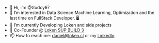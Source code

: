 - 👋 Hi, I’m @Godoy97
- 👀 I’m interested in Data Science Machine Learning, Optimization and the last time on FullStack Developer. 🖥️
- 🌱 I’m currently Developing Loken and side projects
- 💞️ Co-Founder @ [Loken SUP BUILD 3](https://www.linkedin.com/company/loken-software)
- 📫 How to reach me: daniel@loken.cl or my [LinkedIn](https://www.linkedin.com/in/daniel-godoy-droguett/)

<!---
Godoy97/Godoy97 is a ✨ special ✨ repository because its `README.md` (this file) appears on your GitHub profile.
You can click the Preview link to take a look at your changes.
--->
